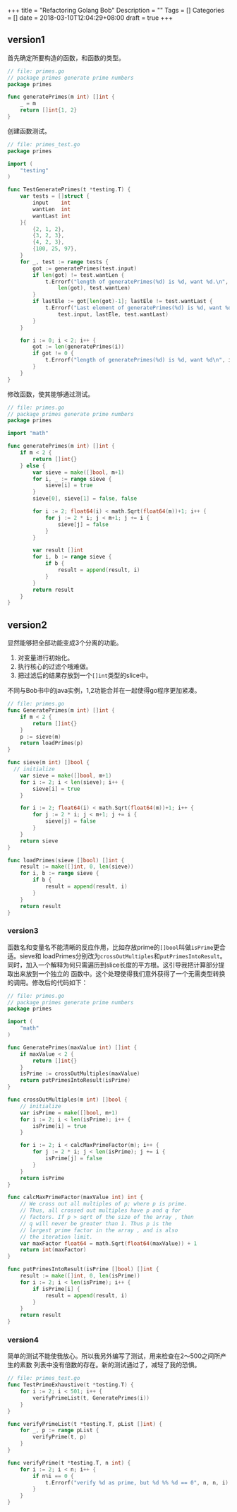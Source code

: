 +++
title =  "Refactoring Golang Bob"
Description = ""
Tags = []
Categories = []
date = 2018-03-10T12:04:29+08:00
draft =  true
+++

## version1

首先确定所要构造的函数，和函数的类型。
```go
// file: primes.go
// package primes generate prime numbers
package primes

func generatePrimes(m int) []int {
	_ = m
	return []int{1, 2}
}
```

创建函数测试。
```go
// file: primes_test.go
package primes

import (
	"testing"
)

func TestGeneratePrimes(t *testing.T) {
	var tests = []struct {
		input    int
		wantLen  int
		wantLast int
	}{
		{2, 1, 2},
		{3, 2, 3},
		{4, 2, 3},
		{100, 25, 97},
	}
	for _, test := range tests {
		got := generatePrimes(test.input)
		if len(got) != test.wantLen {
			t.Errorf("length of generatePrimes(%d) is %d, want %d.\n", test.input,
				len(got), test.wantLen)
		}
		if lastEle := got[len(got)-1]; lastEle != test.wantLast {
			t.Errorf("Last element of generatePrimes(%d) is %d, want %d.\n",
				test.input, lastEle, test.wantLast)
		}
	}

	for i := 0; i < 2; i++ {
		got := len(generatePrimes(i))
		if got != 0 {
			t.Errorf("length of generatePrimes(%d) is %d, want %d\n", i, got, 0)
		}
	}
}
```

修改函数，使其能够通过测试。
```go
// file: primes.go
// package primes generate prime numbers
package primes

import "math"

func generatePrimes(m int) []int {
	if m < 2 {
		return []int{}
	} else {
		var sieve = make([]bool, m+1)
		for i, _ := range sieve {
			sieve[i] = true
		}
		sieve[0], sieve[1] = false, false

		for i := 2; float64(i) < math.Sqrt(float64(m))+1; i++ {
			for j := 2 * i; j < m+1; j += i {
				sieve[j] = false
			}
		}

		var result []int
		for i, b := range sieve {
			if b {
				result = append(result, i)
			}
		}
		return result
	}
}
```

## version2
显然能够把全部功能变成3个分离的功能。

1. 对变量进行初始化。
2. 执行核心的过滤个哦难做。
3. 把过滤后的结果存放到一个`[]int`类型的slice中。

不同与Bob书中的java实例，1,2功能合并在一起使得go程序更加紧凑。
```go
// file: primes.go
func GeneratePrimes(m int) []int {
	if m < 2 {
		return []int{}
	}
	p := sieve(m)
	return loadPrimes(p)
}

func sieve(m int) []bool {
  // initialize
	var sieve = make([]bool, m+1)
	for i := 2; i < len(sieve); i++ {
		sieve[i] = true
	}

	for i := 2; float64(i) < math.Sqrt(float64(m))+1; i++ {
		for j := 2 * i; j < m+1; j += i {
			sieve[j] = false
		}
	}
	return sieve
}

func loadPrimes(sieve []bool) []int {
	result := make([]int, 0, len(sieve))
	for i, b := range sieve {
		if b {
			result = append(result, i)
		}
	}
	return result
}
```

### version3
函数名和变量名不能清晰的反应作用，比如存放prime的`[]bool`叫做`isPrime`更合适。sieve和
loadPrimes分别改为`crossOutMultiples`和`putPrimesIntoResult`。
同时，加入一个解释为何只需遍历到slice长度的平方根。这引导我把计算部分提取出来放到一个独立的
函数中。这个处理使得我们意外获得了一个无需类型转换的调用。修改后的代码如下：

```go
// file: primes.go
// package primes generate prime numbers
package primes

import (
	"math"
)

func GeneratePrimes(maxValue int) []int {
	if maxValue < 2 {
		return []int{}
	}
	isPrime := crossOutMultiples(maxValue)
	return putPrimesIntoResult(isPrime)
}

func crossOutMultiples(m int) []bool {
	// initialize
	var isPrime = make([]bool, m+1)
	for i := 2; i < len(isPrime); i++ {
		isPrime[i] = true
	}

	for i := 2; i < calcMaxPrimeFactor(m); i++ {
		for j := 2 * i; j < len(isPrime); j += i {
			isPrime[j] = false
		}
	}
	return isPrime
}

func calcMaxPrimeFactor(maxValue int) int {
	// We cross out all multiples of p; where p is prime.
	// Thus, all crossed out multiples have p and q for
	// factors. If p > sqrt of the size of the array , then
	// q will never be greater than 1. Thus p is the
	// largest prime factor in the array , and is also
	// the iteration limit.
	var maxFactor float64 = math.Sqrt(float64(maxValue)) + 1
	return int(maxFactor)
}

func putPrimesIntoResult(isPrime []bool) []int {
	result := make([]int, 0, len(isPrime))
	for i := 2; i < len(isPrime); i++ {
		if isPrime[i] {
			result = append(result, i)
		}
	}
	return result
}
```

### version4
简单的测试不能使我放心。所以我另外编写了测试，用来检查在2～500之间所产生的素数
列表中没有倍数的存在。新的测试通过了，减轻了我的恐惧。

```go
// file: primes_test.go
func TestPrimeExhaustive(t *testing.T) {
	for i := 2; i < 501; i++ {
		verifyPrimeList(t, GeneratePrimes(i))
	}
}

func verifyPrimeList(t *testing.T, pList []int) {
	for _, p := range pList {
		verifyPrime(t, p)
	}
}

func verifyPrime(t *testing.T, n int) {
	for i := 2; i < n; i++ {
		if n%i == 0 {
			t.Errorf("verify %d as prime, but %d %% %d == 0", n, n, i)
		}
	}
}
```
